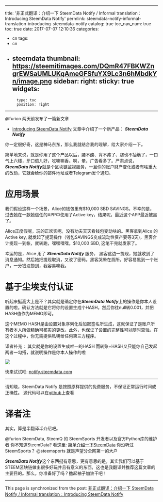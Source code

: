 
---
title: '非正式翻译：介绍一下 SteemData Notify / Informal translation：Introducing SteemData Notify'
permlink: steemdata-notify-informal-translation-introducing-steemdata-notify
catalog: true
toc_nav_num: true
toc: true
date: 2017-07-07 12:10:36
categories:
- cn
tags:
- cn
- steemdata
thumbnail: https://steemitimages.com/DQmR47FBKWZngrEWSaUMLUKqAmeGFSfuYX9Lc3n6hMbdkYn/image.png
sidebar:
    right:
        sticky: true
widgets:
    -
        type: toc
        position: right
---


@furion 两天前发布了一篇新文章
* [Introducing SteemData Notify](https://steemit.com/steemdata/@furion/introducing-steemdata-notify)
文章中介绍了一个新产品： ***SteemData Notify***

你一定很好奇，这是神马东东，那么我就结合我的理解，给大家介绍一下。

简单地来说，就是你用了这个产品以后，腰不酸、背不疼了、腿也不抽筋了，一口气上六楼，牙口倍儿好，吃嘛嘛香。啊，晕，广告看多了。严肃点说，  ***SteemData Notify***就是个区块链监视服务，一旦你的账户财产变化或者有啥重大的改动，它就会给你的邮件地址或者Telegram发个通知。


# 应用场景

我们假设这样一个场景，Alice的钱包里有$10,000 SBD SAVINGS。不幸的是，过去她在一款她信任的APP中使用了Active key，结果呢，最近这个APP最近被黑了。

Alice正度假呢，玩的正欢实呢，没有功夫天天看钱包变动啥的。黑客拿到Alice 的 Active key, 就发起了提现操作（钱包SAVINGS变成流动性资产要等3天)，黑客合计提现一到帐，就转跑，嘿嘿嘿嘿，$10,000 SBD, 这笔干完就发家了。

幸运的是，Alice 用了 ***SteemData Notify*** 服务， 黑客这边一提现，她就收到了消息通知。然后她把提现取消，又改了密码，黑客哭晕在厕所，好容易黑到一个账户，一分钱没捞到，我容易嘛我。

# 基于尘埃支付认证

听起来挺高大上是不？其实就是确定你在***SteemData Notify***上的操作是你本人设置的啦。确认方法就是它将你的设置生成个HASH，然后你往null转0.001，并把HASH值作为MEMO即可。

这个MEMO HASH是由设置对象序列化后加密签名所生成，这就保证了是账户所有者本人所做精确可核实的更改。此外，也保证了设置的完整性可以随时查验。在这个过程中，你无需提供私钥给任何第三方程序。

译者补充：
其实就是你的设置生成唯一的HASH
而转账+HASH又只能你自己发起
两者一勾搭，就说明操作是你本人操作的啦


![](https://steemitimages.com/DQmR47FBKWZngrEWSaUMLUKqAmeGFSfuYX9Lc3n6hMbdkYn/image.png)

快来试试吧:  [notify.steemdata.com](notify.steemdata.com)

---
请知晓，SteemData Notify 是按照原样提供的免费服务，不保证正常运行时间或正确性。
源代码可以在[github](https://github.com/SteemData/notify.steemdata.com)上查看

# 译者注

其实，算是半翻译半介绍吧。

@furion SteemData, SteemQ 的 SteemSports 开发者以及官方Python库的维护者
你不知道SteemData? 看这里: [简单介绍一下SteemData](https://steemit.com/cn/@oflyhigh/steemdata)
你没听过 SteemSports？ @steemsports 就是声望分全网第一的大户

***SteemData Notify***这个东西挺有意思，更有意思的是，其实我们可以基于STEEM区块链做出很多好玩并且有意义的东西，这也是我翻译并推荐这篇文章的主要目的。那么，你准备好了吗？撸起袖子加油干吧！

- - -

This page is synchronized from the post: [非正式翻译：介绍一下 SteemData Notify / Informal translation：Introducing SteemData Notify](https://steemit.com/@oflyhigh/steemdata-notify-informal-translation-introducing-steemdata-notify)
